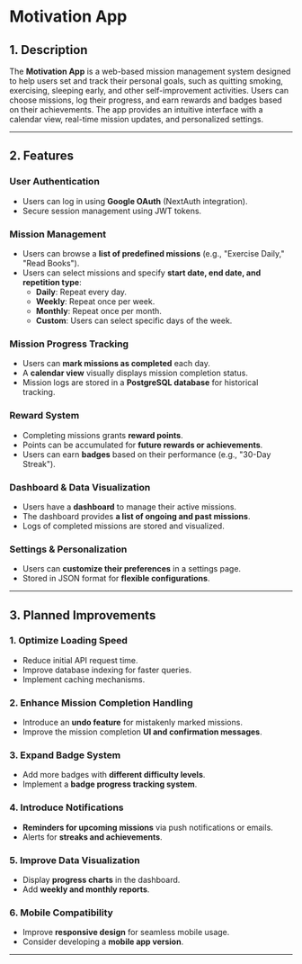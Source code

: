 # Motivation App

## 1. Description

The **Motivation App** is a web-based mission management system designed to help users set and track their personal goals, such as quitting smoking, exercising, sleeping early, and other self-improvement activities. Users can choose missions, log their progress, and earn rewards and badges based on their achievements. The app provides an intuitive interface with a calendar view, real-time mission updates, and personalized settings.

---

## 2. Features

### User Authentication
- Users can log in using **Google OAuth** (NextAuth integration).
- Secure session management using JWT tokens.

### Mission Management
- Users can browse a **list of predefined missions** (e.g., "Exercise Daily," "Read Books").
- Users can select missions and specify **start date, end date, and repetition type**:
  - **Daily**: Repeat every day.
  - **Weekly**: Repeat once per week.
  - **Monthly**: Repeat once per month.
  - **Custom**: Users can select specific days of the week.

### Mission Progress Tracking
- Users can **mark missions as completed** each day.
- A **calendar view** visually displays mission completion status.
- Mission logs are stored in a **PostgreSQL database** for historical tracking.

### Reward System
- Completing missions grants **reward points**.
- Points can be accumulated for **future rewards or achievements**.
- Users can earn **badges** based on their performance (e.g., "30-Day Streak").

### Dashboard & Data Visualization
- Users have a **dashboard** to manage their active missions.
- The dashboard provides **a list of ongoing and past missions**.
- Logs of completed missions are stored and visualized.

### Settings & Personalization
- Users can **customize their preferences** in a settings page.
- Stored in JSON format for **flexible configurations**.

---

## 3. Planned Improvements

### 1. **Optimize Loading Speed**
- Reduce initial API request time.
- Improve database indexing for faster queries.
- Implement caching mechanisms.

### 2. **Enhance Mission Completion Handling**
- Introduce an **undo feature** for mistakenly marked missions.
- Improve the mission completion **UI and confirmation messages**.

### 3. **Expand Badge System**
- Add more badges with **different difficulty levels**.
- Implement a **badge progress tracking system**.

### 4. **Introduce Notifications**
- **Reminders for upcoming missions** via push notifications or emails.
- Alerts for **streaks and achievements**.

### 5. **Improve Data Visualization**
- Display **progress charts** in the dashboard.
- Add **weekly and monthly reports**.

### 6. **Mobile Compatibility**
- Improve **responsive design** for seamless mobile usage.
- Consider developing a **mobile app version**.

---


